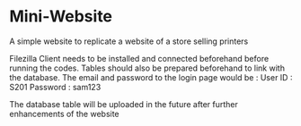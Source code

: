 # Mini-Website
A simple website to replicate a website of a store selling printers

Filezilla Client needs to be installed and connected beforehand before running the codes. Tables should also be prepared beforehand to link with the database. The email and password to the login page would be :
User ID : S201
Password : sam123

The database table will be uploaded in the future after further enhancements of the website
